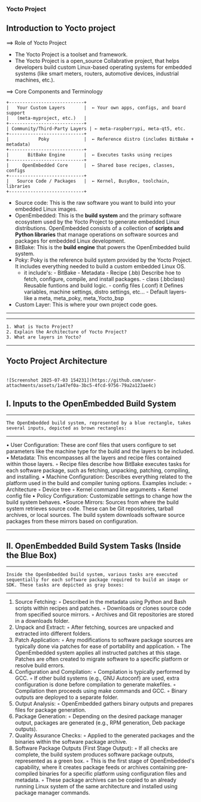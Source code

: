 ### Yocto Project ###
  
## Introduction to Yocto project

==> Role of Yocto Project
- The Yocto Project is a toolset and framework.
- The Yocto Project is a open_source Collabrative project, that helps developers build custom Linux-based operating systems for embedded systems (like smart meters, routers, automotive devices, industrial machines, etc.).

==> Core Components and Terminology
```
+----------------------------+
|   Your Custom Layers       |  ← Your own apps, configs, and board support
|   (meta-myproject, etc.)   |
+----------------------------+
| Community/Third-Party Layers | ← meta-raspberrypi, meta-qt5, etc.
+----------------------------+
|           Poky             |  ← Reference distro (includes BitBake + metadata)
+----------------------------+
|       BitBake Engine       |  ← Executes tasks using recipes
+----------------------------+
|     OpenEmbedded Core      |  ← Shared base recipes, classes, configs
+----------------------------+
|   Source Code / Packages   |  ← Kernel, BusyBox, toolchain, libraries
+----------------------------+
```
- Source code: This is the raw software you want to build into your embedded Linux images.
- OpenEmbedded: This is the **build system** and the primary software ecosystem used by the Yocto Project to generate embedded Linux distributions.
OpenEmbedded consists of a collection of **scripts and Python libraries** that manage operations on software sources and packages for embedded Linux development.
- BitBake: This is the **build engine** that powers the OpenEmbedded build system.
- Poky: Poky is the reference build system provided by the Yocto Project. It includes everything needed to build a custom embedded Linux OS.
  - it include's:
        - BitBake
        - Metadata
            - Recipe (.bb) Describe hoe to fetch, configure, compile, and install packages.
            - class (.bbclass) Reusable funtions and build logic.
            - config files (.conf) it Defines variables, machine settings, distro settings, etc...
        - Default layers- like a meta, meta_poky, meta_Yocto_bsp 
- Custom Layer: This is where your own project code goes.

---
---
    1. What is Yocto Project?
    2. Explain the Architecture of Yocto Project?
    3. What are layers in Yocto?
---


## Yocto Project Architecture
```

![Screenshot 2025-07-03 154231](https://github.com/user-attachments/assets/1a47ef0a-3bc5-4fcd-9756-79a2a123ae4c)

```
I. Inputs to the OpenEmbedded Build System
---
---
    The OpenEmbedded build system, represented by a blue rectangle, takes several inputs, depicted as brown rectangles:
---
• User Configuration: These are conf files that users configure to set parameters like the machine type for the build and the layers to be included.
• Metadata: This encompasses all the layers and recipe files contained within those layers.
◦ Recipe files describe how BitBake executes tasks for each software package, such as fetching, unpacking, patching, compiling, and installing.
• Machine Configuration: Describes everything related to the platform used in the build and compiler tuning options. Examples include:
          ◦ Architecture
          ◦ Device tree
          ◦ Kernel command line arguments
          ◦ Kernel config file
• Policy Configuration: Customizable settings to change how the build system behaves.
•Source Mirrors: Sources from where the build system retrieves source code. These can be Git repositories, tarball archives, or local sources. The build system downloads software source packages from these mirrors based on configuration.

--------------------------------------------------------------------------------

II. OpenEmbedded Build System Tasks (Inside the Blue Box)
---
---
    Inside the OpenEmbedded build system, various tasks are executed sequentially for each software package required to build an image or SDK. These tasks are depicted as gray boxes:
---

1. Source Fetching:
      ◦ Described in the metadata using Python and Bash scripts within recipes and patches.
      ◦ Downloads or clones source code from specified source mirrors.
      ◦ Archives and Git repositories are stored in a downloads folder.
2. Unpack and Extract:
      ◦ After fetching, sources are unpacked and extracted into different folders.
3. Patch Application:
      ◦ Any modifications to software package sources are typically done via patches for ease of portability and application.
      ◦ The OpenEmbedded system applies all instructed patches at this stage. Patches are often created to migrate software to a specific platform or resolve build errors.
4. Configuration and Compilation:
      ◦ Compilation is typically performed by GCC.
      ◦ If other build systems (e.g., GNU Autoconf) are used, extra configuration is done before compilation to generate makefiles.
      ◦ Compilation then proceeds using make commands and GCC.
      ◦ Binary outputs are deployed to a separate folder.
5. Output Analysis:
      ◦ OpenEmbedded gathers binary outputs and prepares files for package generation.
6. Package Generation:
      ◦ Depending on the desired package manager output, packages are generated (e.g., RPM generation, Deb package outputs).
7. Quality Assurance Checks:
      ◦ Applied to the generated packages and the binaries within the software package archive.
8. Software Package Outputs (First Stage Output):
      ◦ If all checks are complete, the build system produces software package outputs, represented as a green box.
      ◦ This is the first stage of OpenEmbedded's capability, where it creates package feeds or archives containing pre-compiled binaries for a specific platform using configuration files and metadata.
      ◦ These package archives can be copied to an already running Linux system of the same architecture and installed using package manager commands.












